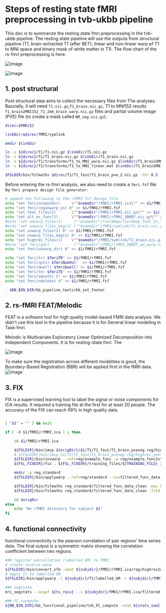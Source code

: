 # Steps of resting state fMRI preprocessing in tvb-ukbb pipeline

This doc is to summarize the resting state fmri preprocessing in the tvb-ukbb pipeline. The resting state pipeline will use the outputs from structural pipeline (T1, brain-extracted T1 (after BET), linear and non-linear warp pf T1 to MNI space and binary mask of white matter in T1). The flow chart of the rs-fmri preprocessing is here:

![image](https://user-images.githubusercontent.com/37648360/157544150-6e5ceb0d-90f2-4e32-908c-f36b56fc65bf.png)

![image](https://user-images.githubusercontent.com/37648360/157547046-4d802439-6e39-4777-b9fd-5e9c0985a109.png)

## 1. post structural

Post structural step aims to collect the necessary files from T1w analyses. Bascially, it will need `T1.nii.gz`,`T1_brain.nii.gz`, T1 to MNI152 results `T1_brain2MNI152_T1_2mm_brain_warp.nii.gz` files and partial volume image (PVE) file (to create a mask called `WM_seg.nii.gz`). 

```bash
direc=$PWD/$1

linkDir=$direc/fMRI/symlink

mkdir $linkDir

ln -s ${direc}/T1/T1.nii.gz $linkDir/T1.nii.gz
ln -s ${direc}/T1/T1_brain.nii.gz $linkDir/T1_brain.nii.gz
ln -s ${direc}/T1/transforms/T1_to_MNI_warp.nii.gz $linkDir/T1_brain2MNI152_T1_2mm_brain_warp.nii.gz
ln -s ${direc}/T1/transforms/T1_to_MNI_linear.mat $linkDir/T1_brain2MNI152_T1_2mm_brain.mat

$FSLDIR/bin/fslmaths $direc/T1/T1_fast/T1_brain_pve_2.nii.gz -thr 0.5 -bin $linkDir/T1_brain_wmseg.nii.gz
```

Before entering the rs-fmri analysis, we also need to create a `fmri.fsf` file by `fmri prepare design file generator`:

```bash
# append the following to the rfMRI.fsf design file
echo "set fmri(outputdir)     \""$nameDir"/fMRI/rfMRI.ica\"" >> $1/fMRI/rfMRI.fsf
echo "set fmri(regunwarp_yn) 0" >> $1/fMRI/rfMRI.fsf
echo "set feat_files(1)       \""$nameDir"/fMRI/rfMRI.nii.gz\"" >> $1/fMRI/rfMRI.fsf
echo "set alt_ex_func(1)      \""$nameDir"/fMRI/rfMRI_SBREF.nii.gz\"" >> $1/fMRI/rfMRI.fsf
#echo "set unwarp_files(1)     \""$nameDir"/fieldmap/fieldmap_fout_to_T1_brain_rad.nii.gz\"" >> $1/fMRI/rfMRI.fsf
#echo "set unwarp_files_mag(1) \""$nameDir"/fMRI/symlink/T1_brain.nii.gz\"" >> $1/fMRI/rfMRI.fsf
echo "set unwarp_files(1) 0" >> $1/fMRI/rfMRI.fsf
echo "set unwarp_files_mag(1) 0" >> $1/fMRI/rfMRI.fsf
echo "set highres_files(1)    \""$nameDir"/fMRI/symlink/T1_brain.nii.gz\"" >> $1/fMRI/rfMRI.fsf
#echo "set fmri(gdc)           \""$nameDir"/fMRI/rfMRI_SBREF_ud_warp.nii.gz\"" >> $1/fMRI/rfMRI.fsf
echo "set fmri(unwarp_dir) 0" >> $1/fMRI/rfMRI.fsf

echo "set fmri(tr) $fmriTR" >> $1/fMRI/rfMRI.fsf
echo "set fmri(npts) $fmriNumVol"  >> $1/fMRI/rfMRI.fsf
echo "set fmri(dwell) $fmriDwell" >> $1/fMRI/rfMRI.fsf
echo "set fmri(te) $fmriTE" >> $1/fMRI/rfMRI.fsf
echo "set fmri(smooth) 5" >> $1/fMRI/rfMRI.fsf
echo "set fmri(ndelete) 4" >> $1/fMRI/rfMRI.fsf

. $BB_BIN_DIR/bb_pipeline_tools/bb_set_footer 
```




## 2. rs-fMRI FEAT/Melodic

FEAT is a software tool for high quality model-based FMRI data analysis. We didn't use this tool in the pipeline because it is for General linear modeling in Task-fmri.

Melodic is Multivariate Exploratory Linear Optimized Decomposition into Independent Components. It is for resting-state fmri. The 

![image](https://user-images.githubusercontent.com/37648360/159042722-b4044789-0d1e-414f-86ac-f56f2462a1b4.png)

To make sure the registration across different modalities is good, the Boundary-Based Registration (BBR) will be applied first in the fMRI data. 
![image](https://user-images.githubusercontent.com/37648360/159046455-69ac7a02-4513-4526-9771-06cdc47f243c.png)


## 3. FIX

FIX is a supervised learning tool to label the signal or noise components for ICA results. It required a training file at the first for at least 20 people. The accuracy of the FIX can reach 99% in high quality data.

```bash

[ "$1" = "" ] && exit

if [ -d $1/fMRI/rfMRI.ica ] ; then 

    cd $1/fMRI/rfMRI.ica

    ${FSLDIR}/bin/imcp ${origDir}/$1/T1/T1_fast/T1_brain_pveseg reg/highres_pveseg
    # ${FSLDIR}/bin/imcp $1/T1/T1_fast/T1_brain_pveseg reg/highres_pveseg
    ${FSLDIR}/bin/invwarp --ref=reg/example_func -w reg/example_func2standard_warp -o reg/standard2example_func_warp
    ${FSL_FIXDIR}/fix . ${FSL_FIXDIR}/training_files/${TRAINING_FILE} 30 -m -h 100

    mkdir -p reg_standard
    ${FSLDIR}/bin/applywarp --ref=reg/standard --in=filtered_func_data_clean --out=reg_standard/filtered_func_data_clean --warp=reg/example_func2standard_warp --interp=spline

    ${FSLDIR}/bin/fslmaths reg_standard/filtered_func_data_clean -mas $templ/MNI152_T1_2mm_brain_mask_bin reg_standard/filtered_func_data_clean
    ${FSLDIR}/bin/fslmaths reg_standard/filtered_func_data_clean -Tstd -bin reg_standard/filtered_func_data_clean_stdmask

    cd $origDir
else
    echo "No rfMRI directory for subject $1"
fi
```

## 4. functional connectivity

functional connectivity is the pearson correlation of pair regions' time series data. The final output is a symmetric matrix showing the correlation coefficient between two regions.

```bash
### register parcellation (labelled GM) to fMRI
# create inverse warp
${FSLDIR}/bin/convert_xfm -omat ${subjdir}/fMRI/rfMRI.ica/reg/highres2example_func.mat -inverse ${subjdir}/fMRI/rfMRI.ica/reg/example_func2highres.mat
# apply it to labelled GM
${FSLDIR}/bin/applywarp -i ${subjdir}/T1/labelled_GM -r ${subjdir}/fMRI/rfMRI.ica/example_func -o ${subjdir}/fMRI/rfMRI.ica/parcellation --premat=${subjdir}/fMRI/rfMRI.ica/reg/highres2example_func.mat --interp=nn

### segstate
mri_segstats --avgwf ${ts_rois} --i ${subjdir}/fMRI/rfMRI.ica/filtered_func_data_clean.nii.gz --seg ${subjdir}/fMRI/rfMRI.ica/parcellation.nii.gz  --sum ${stats_sum}

### FC coumpute
${BB_BIN_DIR}/bb_functional_pipeline/tvb_FC_compute -stat ${stats_sum} -ts $ts_rois -od ${subjdir}/fMRI/rfMRI.ica -LUT ${PARC_LUT}

```

